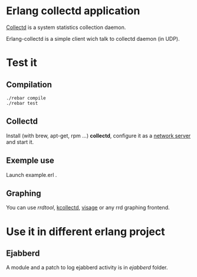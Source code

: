 # Erlang collectd application

[Collectd](http://www.collectd.org) is a system statistics collection daemon.

Erlang-collectd is a simple client wich talk to collectd daemon (in UDP).

# Test it

## Compilation

	./rebar compile
	./rebar test

## Collectd

Install (with brew, apt-get, rpm ...) **collectd**, configure it as a 
[network server](http://collectd.org/wiki/index.php/Networking_introduction)
and start it.

## Exemple use

Launch example.erl .

## Graphing

You can use _rrdtool_,
[kcollectd](http://www.forwiss.uni-passau.de/~berberic/Linux/kcollectd.html), 
[visage](http://auxesis.github.com/visage/) or any rrd graphing frontend.

# Use it in different erlang project

## Ejabberd

A module and a patch to log ejabberd activity is in _ejabberd_ folder.